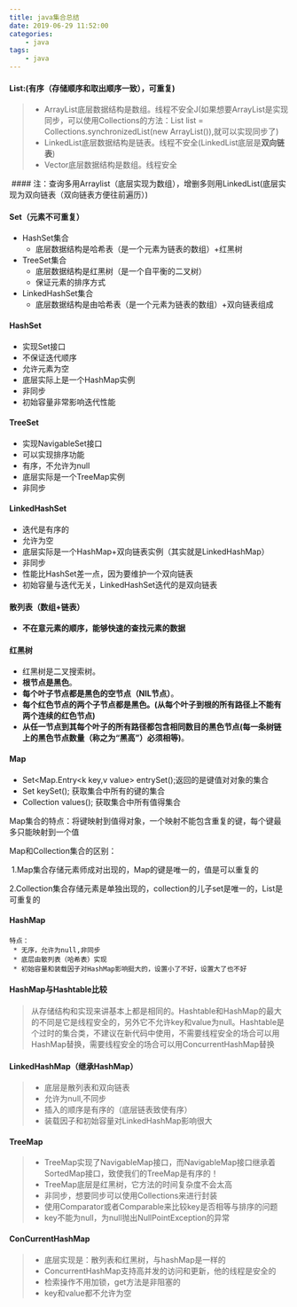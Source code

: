 ```yaml
---
title: java集合总结
date: 2019-06-29 11:52:00
categories:
	- java
tags:
	- java
---
```


#### **List:**(有序（存储顺序和取出顺序一致），可重复)

> - ArrayList底层数据结构是数组。线程不安全J(如果想要ArrayList是实现同步，可以使用Collections的方法：List list = Collections.synchronizedList(new ArrayList()),就可以实现同步了)
> - LinkedList底层数据结构是链表。线程不安全(LinkedList底层是**双向链表**)
> - Vector底层数据结构是数组。线程安全<!--more-->

​	#### 注：查询多用Arraylist（底层实现为数组），增删多则用LinkedList(底层实现为双向链表（双向链表方便往前遍历）)



#### Set（元素不可重复）

- HashSet集合
  - 底层数据结构是哈希表（是一个元素为链表的数组）+红黑树
- TreeSet集合
  - 底层数据结构是红黑树（是一个自平衡的二叉树）
  - 保证元素的排序方式
- LinkedHashSet集合
  - 底层数据结构是由哈希表（是一个元素为链表的数组）+双向链表组成



#### HashSet

- 实现Set接口
- 不保证迭代顺序
- 允许元素为空
- 底层实际上是一个HashMap实例
- 非同步
- 初始容量非常影响迭代性能



#### TreeSet

- 实现NavigableSet接口
- 可以实现排序功能
- 有序，不允许为null
- 底层实际是一个TreeMap实例
- 非同步



#### LinkedHashSet

- 迭代是有序的
- 允许为空
- 底层实际是一个HashMap+双向链表实例（其实就是LinkedHashMap）
- 非同步
- 性能比HashSet差一点，因为要维护一个双向链表
- 初始容量与迭代无关，LinkedHashSet迭代的是双向链表



#### 散列表（数组+链表）

- **不在意元素的顺序，能够快速的查找元素的数据**



#### 红黑树

- 红黑树是二叉搜索树。
- **根节点是黑色**。
- **每个叶子节点都是黑色的空节点（NIL节点）**。
- **每个红色节点的两个子节点都是黑色。(从每个叶子到根的所有路径上不能有两个连续的红色节点)**
- **从任一节点到其每个叶子的所有路径都包含相同数目的黑色节点(每一条树链上的黑色节点数量（称之为“黑高”）必须相等)**。



#### Map

- Set<Map.Entry<k key,v value> entrySet();返回的是键值对对象的集合
- Set<K> keySet(); 获取集合中所有的键的集合
- Collection<V> values(); 获取集合中所有值得集合

Map集合的特点：将键映射到值得对象，一个映射不能包含重复的键，每个键最多只能映射到一个值

Map和Collection集合的区别：

​	1.Map集合存储元素师成对出现的，Map的键是唯一的，值是可以重复的

​	2.Collection集合存储元素是单独出现的，collection的儿子set是唯一的，List是可重复的



#### HashMap

```
特点：  
 * 无序，允许为null,非同步
 * 底层由散列表（哈希表）实现
 * 初始容量和装载因子对HashMap影响挺大的，设置小了不好，设置大了也不好
```



#### HashMap与Hashtable比较

> 从存储结构和实现来讲基本上都是相同的。Hashtable和HashMap的最大的不同是它是线程安全的，另外它不允许key和value为null。Hashtable是个过时的集合类，不建议在新代码中使用，不需要线程安全的场合可以用HashMap替换，需要线程安全的场合可以用ConcurrentHashMap替换



#### LinkedHashMap（继承HashMap）

> - 底层是散列表和双向链表
> - 允许为null,不同步
> - 插入的顺序是有序的（底层链表致使有序）
> - 装载因子和初始容量对LinkedHashMap影响很大



#### TreeMap

> - TreeMap实现了NavigableMap接口，而NavigableMap接口继承着SortedMap接口，致使我们的TreeMap是有序的！
> - TreeMap底层是红黑树，它方法的时间复杂度不会太高
> - 非同步，想要同步可以使用Collections来进行封装
> - 使用Comparator或者Comparable来比较key是否相等与排序的问题
> - key不能为null，为null抛出NullPointException的异常



#### ConCurrentHashMap

> - 底层实现是：散列表和红黑树，与hashMap是一样的
> - ConcurrentHashMap支持高并发的访问和更新，他的线程是安全的
> - 检索操作不用加锁，get方法是非阻塞的
> - key和value都不允许为空

